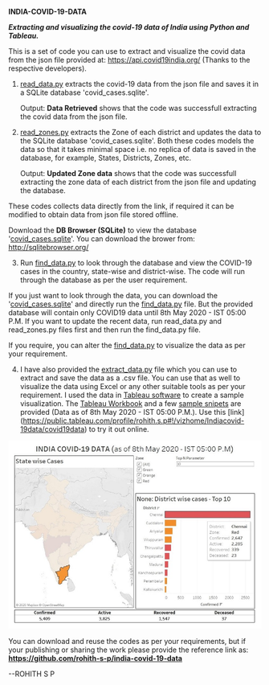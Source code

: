 **INDIA-COVID-19-DATA**

***Extracting and visualizing the covid-19 data of India using Python and Tableau.***

This is a set of code you can use to extract and visualize the covid data from the json file provided at:
https://api.covid19india.org/ (Thanks to the respective developers).

1. [read_data.py](read_data.py) extracts the covid-19 data from the json file and saves it in a SQLite database 'covid_cases.sqlite'.

    Output: **Data Retrieved** shows that the code was successfull extracting the covid data from the json file.

2. [read_zones.py](read_zones.py) extracts the Zone of each district and updates the data to the SQLite database 'covid_cases.sqlite'.
    Both these codes models the data so that it takes minimal space i.e. no replica of data is saved in the database,
    for example, States, Districts, Zones, etc.

    Output: **Updated Zone data** shows that the code was successfull extracting the zone data of each district from the json file and
    updating the database.

These codes collects data directly from the link, if required it can be modified to obtain data from json file stored offline.

Download the **DB Browser (SQLite)** to view the database '[covid_cases.sqlite](covid_cases.sqlite)'.
You can download the brower from:
http://sqlitebrowser.org/

3. Run [find_data.py](find_data.py) to look through the database and view the COVID-19 cases in the country, state-wise and district-wise. The code will run through the database as per the user requirement.

If you just want to look through the data, you can download the '[covid_cases.sqlite](covid_cases.sqlite)' and directly run the
[find_data.py](find_data.py) file. But the provided database will contain only COVID19 data until 8th May 2020 - IST 05:00 P.M. If you
want to update the recent data, run read_data.py and read_zones.py files first and then run the find_data.py file.

If you require, you can alter the [find_data.py](find_data.py) to visualize the data as per your requirement.

4. I have also provided the [extract_data.py](extract_data.py) file which you can use to extract and save the data as a .csv file. 
You can use that as well to visualize the data using Excel or any other suitable tools as per your requirement. I used the data in
[Tableau software](https://www.tableau.com/) to create a sample visualization. The [Tableau Workbook](visualize_covid_data.twbx) and a
few [sample snipets](visualization) are provided (Data as of 8th May 2020 - IST 05:00 P.M.). Use this [link]
(https://public.tableau.com/profile/rohith.s.p#!/vizhome/Indiacovid-19data/covid19data) to try it out online.

<p align="center">
  <img src="visualization/sample_4.jpg">
</p>

You can download and reuse the codes as per your requirements, but if your publishing or sharing the work please provide the reference
link as:
**https://github.com/rohith-s-p/india-covid-19-data**

--ROHITH S P
